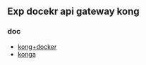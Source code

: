 ## Exp docekr api gateway kong

### doc

- [kong+docker](https://docs.konghq.com/install/docker/?_ga=2.189485227.1833341699.1602469575-907254859.1602469575)
- [konga](https://github.com/pantsel/konga)
